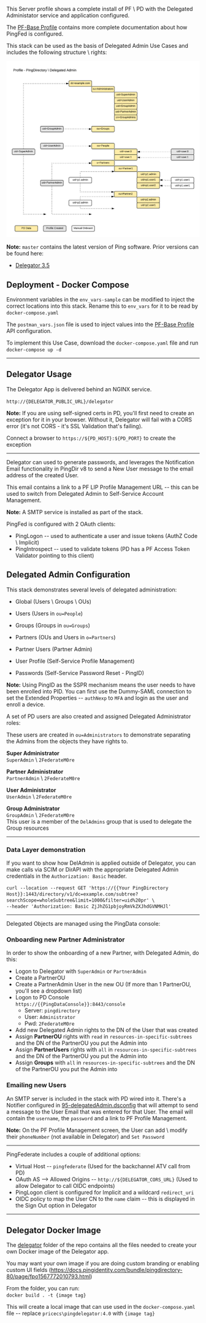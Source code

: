 This Server profile shows a complete install of PF \ PD with the Delegated Administator service and application configured.  

The [PF-Base Profile](https://github.com/cprice-ping/Profile-PF-Base) contains more complete documentation about how PingFed is configured.

This stack can be used as the basis of Delegated Admin Use Cases and includes the following structure \ rights:

![Delegated Admin](./DelegatedAdmin.png)

**Note:** `master` contains the latest version of Ping software. Prior versions can be found here:
* [Delegator 3.5](https://github.com/cprice-ping/Profile-DelAdmin/tree/delegator-v3)

## Deployment - Docker Compose
Environment variables in the `env_vars-sample` can be modified to inject the correct locations into this stack. Rename this to `env_vars` for it to be read by `docker-compose.yaml`  

The `postman_vars.json` file is used to inject values into the [PF-Base Profile](https://github.com/cprice-ping/Profile-PF-Base) API configuration.  

To implement this Use Case, download the `docker-compose.yaml` file and run `docker-compose up -d`

---
## Delegator Usage

The Delegator App is delivered behind an NGINX service. 

`http://{DELEGATOR_PUBLIC_URL}/delegator`

**Note:** If you are using self-signed certs in PD, you'll first need to create an exception for it in your browser. Without it, Delegator will fail with a CORS error (it's not CORS - it's SSL Validation that's failing).

Connect a browser to `https://${PD_HOST}:${PD_PORT}` to create the exception

---

Delegator can used to generate passwords, and leverages the Notification Email functionality in PingDir v8 to send a New User message to the email address of the created User.  
  
This email contains a link to a PF LIP Profile Management URL -- this can be used to switch from Delegated Admin to Self-Service Account Management.  

**Note:** A SMTP service is installed as part of the stack.  

PingFed is configured with 2 OAuth clients:
* PingLogon -- used to authenticate a user and issue tokens (AuthZ Code \ Implicit)
* PingIntrospect -- used to validate tokens (PD has a PF Access Token Validator pointing to this client)

## Delegated Admin Configuration 
This stack demonstrates several levels of delegated administration:
* Global (Users \ Groups \ OUs)
* Users (Users in `ou=People`)
* Groups (Groups in `ou=Groups`)
* Partners (OUs and Users in `o=Partners`)
* Partner Users (Partner Admin)

* User Profile (Self-Service Profile Management)
* Passwords (Self-Service Password Reset - PingID) 

**Note:** Using PingID as the SSPR mechanism means the user needs to have been enrolled into PID. You can first use the Dummy-SAML connection to set the Extended Properties -- `authNexp` to `MFA` and login as the user and enroll a device.

A set of PD users are also created and assigned Delegated Administrator roles:

These users are created in `ou=Administrators` to demonstrate separating the Admins from the objects they have rights to.

**Super Administrator**  
`SuperAdmin` \ `2FederateM0re`

**Partner Administrator**  
`PartnerAdmin` \ `2FederateM0re`

**User Administrator**  
`UserAdmin` \ `2FederateM0re`

**Group Administrator**  
`GroupAdmin` \ `2FederateM0re`  
This user is a member of the `DelAdmins` group that is used to delegate the Group resources

---
### Data Layer demonstration
If you want to show how DelAdmin is applied outside of Delegator, you can make calls via SCIM or DirAPI with the appropriate Delegated Admin credentials in the `Authorization: Basic` header. 

```
curl --location --request GET 'https://{{Your PingDirectory Host}}:1443/directory/v1/dc=example.com/subtree?searchScope=wholeSubtree&limit=1000&filter=uid%20pr' \
--header 'Authorization: Basic ZjJhZG1pbjoyRmVkZXJhdGVNMHJl'
```

---
Delegated Objects are managed using the PingData console:  



### Onboarding new Partner Administrator
In order to show the onboarding of a new Partner, with Delegated Admin, do this:
* Logon to Delegator with `SuperAdmin` or `PartnerAdmin`
 * Create a PartnerOU
 * Create a PartnerAdmin User in the new OU (If more than 1 PartnerOU, you'll see a dropdown list)
* Logon to PD Console  
 `https://{{PingDataConsole}}:8443/console`
  * Server: `pingdirectory` 
  * User: `Administrator`
  * Pwd: `2FederateM0re`
 * Add new Delegated Admin rights to the DN of the User that was created
 * Assign **PartnerOU** rights with `read` in `resources-in-specific-subtrees` and the DN of the PartnerOU you put the Admin into
 * Assign **PartnerUsers** rights with `all` in `resources-in-specific-subtrees` and the DN of the PartnerOU you put the Admin into
 * Assign **Groups** with `all` in `resources-in-specific-subtrees` and the DN of the PartnerOU you put the Admin into

### Emailing new Users
An SMTP server is included in the stack with PD wired into it. There's a Notifier configured in [95-delegatedAdmin.dsconfig](pingdir/pd.profile/dsconfig/95-delegatedAdmin.dsconfig) that will attempt to send a message to the User Email that was entered for that User. The email will contain the `username`, the `password` and a link to PF Profile Management.

**Note:** On the PF Profile Management screen, the User can add \ modify their `phoneNumber` (not available in Delegator) and `Set Password`

---
PingFederate includes a couple of additional options:

* Virtual Host -- `pingfederate`  (Used for the backchannel ATV call from PD)
* OAuth AS --> Allowed Origins -- `http://${DELEGATOR_CORS_URL}`  (Used to allow Delegator to call OIDC endpoints)
* PingLogon client is configured for Implicit and a wildcard `redirect_uri`
* OIDC policy to map the User CN to the `name` claim -- this is displayed in the Sign Out option in Delegator

---
## Delegator Docker Image
The [delegator](/delegator) folder of the repo contains all the files needed to create your own Docker image of the Delegator app.

You may want your own image if you are doing custom branding or enabling custom UI fields (https://docs.pingidentity.com/bundle/pingdirectory-80/page/fpo1567772010793.html)

From the folder, you can run:  
`docker build . -t {image tag}`  

This will create a local image that can use used in the `docker-compose.yaml` file -- replace `pricecs\pingdelegator:4.0` with `{image tag}`